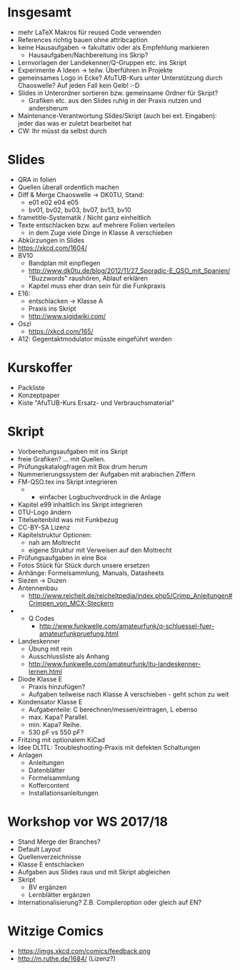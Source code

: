 # Insgesamt

* mehr LaTeX Makros für reused Code verwenden
* References richtig bauen ohne attribcaption
* keine Hausaufgaben -> fakultativ oder als Empfehlung markieren
    * Hausaufgaben/Nachbereitung ins Skrip?
* Lernvorlagen der Landekenner/Q-Gruppen etc. ins Skript
* Experimente A Ideen -> teilw. Überführen in Projekte
* gemeinsames Logo in Ecke? AfuTUB-Kurs unter Unterstützung durch
  Chaoswelle? Auf jeden Fall kein Gelb! :-D
* Slides in Unterordner sortieren bzw. gemeinsame Ordner für Skript?
    * Grafiken etc. aus den Slides ruhig in der Praxis nutzen und
      andersherum
* Maintenance-Verantwortung Slides/Skript (auch bei ext. Eingaben): jeder
  das was er zuletzt bearbeitet hat
* CW: Ihr müsst da selbst durch

# Slides

* QRA in folien
* Quellen überall ordentlich machen
* Diff & Merge Chaoswelle -> DK0TU, Stand:
    * e01 e02 e04 e05
    * bv01, bv02, bv03, bv07, bv13, bv10
* frametitle-Systematik / Nicht ganz einheitlich
* Texte entschlacken bzw. auf mehrere Folien verteilen
    * in dem Zuge viele Dinge in Klasse A verschieben
* Abkürzungen in Slides
* https://xkcd.com/1604/
* BV10
    * Bandplan mit einpflegen
    * http://www.dk0tu.de/blog/2012/11/27_Sporadic-E_QSO_mit_Spanien/
      "Buzzwords" raushören, Ablauf erklären
    * Kapitel muss eher dran sein für die Funkpraxis
* E16:
    * entschlacken -> Klasse A
    * Praxis ins Skript
    * http://www.sigidwiki.com/
* Oszi
    * https://xkcd.com/165/
* A12: Gegentaktmodulator müsste eingeführt werden

# Kurskoffer

* Packliste
* Konzeptpaper
* Kiste "AfuTUB-Kurs Ersatz- und Verbrauchsmaterial"

# Skript

* Vorbereitungsaufgaben mit ins Skript
* freie Grafiken? ... mit Quellen.
* Prüfungskatalogfragen mit Box drum herum
* Nummerierungssystem der Aufgaben mit arabischen Ziffern
* FM-QSO.tex ins Skript integrieren
    * + einfacher Logbuchvordruck in die Anlage
* Kapitel e99 inhaltlich ins Skript integrieren
* 0TU-Logo ändern
* Titelseitenbild was mit Funkbezug
* CC-BY-SA Lizenz
* Kapitelstruktur Optionen:
    * nah am Moltrecht
    * eigene Struktur mit Verweisen auf den Moltrecht
* Prüfungsaufgaben in eine Box
* Fotos Stück für Stück durch unsere ersetzen
* Anhänge: Formelsammlung, Manuals, Datasheets
* Siezen -> Duzen
* Antennenbau
    * http://www.reichelt.de/reicheltpedia/index.php5/Crimp_Anleitungen#Crimpen_von_MCX-Steckern
* + Q Codes
    * http://www.funkwelle.com/amateurfunk/q-schluessel-fuer-amateurfunkpruefung.html
* Landeskenner
    * Übung mit rein
    * Ausschlussliste als Anhang
    * http://www.funkwelle.com/amateurfunk/itu-landeskenner-lernen.html
* Diode Klasse E
    * Praxis hinzufügen?
    * Aufgaben teilweise nach Klasse A verschieben - geht schon zu weit
* Kondensator Klasse E
    * Aufgabenteile: C berechnen/messen/eintragen, L ebenso
    * max. Kapa? Parallel.
    * min. Kapa? Reihe.
    * 530 pF vs 550 pF?
* Fritzing mit optionalem KiCad
* Idee DL1TL: Troubleshooting-Praxis mit defekten Schaltungen
* Anlagen
    * Anleitungen
    * Datenblätter
    * Formelsammlung
    * Koffercontent
    * Installationsanleitungen

# Workshop vor WS 2017/18

* Stand Merge der Branches?
* Default Layout
* Quellenverzeichnisse
* Klasse E entschlacken
* Aufgaben aus Slides raus und mit Skript abgleichen
* Skript
    * BV ergänzen
    * Lernblätter ergänzen
* Internationalisierung? Z.B. Compileroption oder gleich auf EN?

# Witzige Comics

* https://imgs.xkcd.com/comics/feedback.png
* http://m.ruthe.de/1684/ (Lizenz?)
